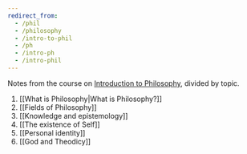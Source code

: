 ```yaml
---
redirect_from:
  - /phil
  - /philosophy
  - /intro-to-phil
  - /ph
  - /intro-ph
  - /intro-phil
---
```

Notes from the course on [Introduction to Philosophy](https://www.unive.it/data/insegnamento/332312 "Introduction to Philosophy course syllabus"), divided by topic.

1. [[What is Philosophy|What is Philosophy?]]
2. [[Fields of Philosophy]]
3. [[Knowledge and epistemology]]
4. [[The existence of Self]]
5. [[Personal identity]]
1. [[God and Theodicy]]
